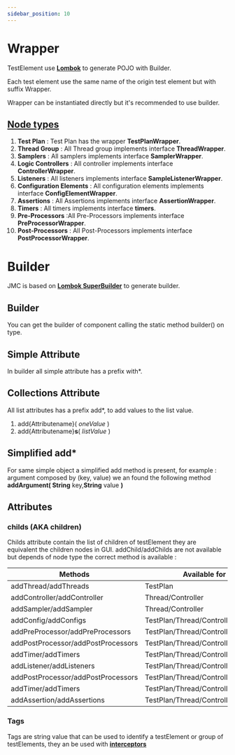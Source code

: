 ```yaml
---
sidebar_position: 10
---
```


# Wrapper

TestElement use **[Lombok](https://projectlombok.org)** to generate POJO with Builder.

Each test element use the same name of the origin test element but with suffix Wrapper.

Wrapper can be instantiated directly but it's recommended to use builder.

## [Node types](/docs/reference/jmeter/jmeter-component)

1. **Test Plan** : Test Plan has the wrapper **TestPlanWrapper**.
1. **Thread Group** : All Thread group implements interface **ThreadWrapper**.
1. **Samplers** : All samplers implements interface **SamplerWrapper**.
1. **Logic Controllers** : All controller implements interface **ControllerWrapper**.
1. **Listeners** : All listeners implements interface **SampleListenerWrapper**.
1. **Configuration Elements** : All configuration elements implements interface **ConfigElementWrapper**.
1. **Assertions** : All Assertions implements interface **AssertionWrapper**.
1. **Timers** : All timers implements interface **timers**.
1. **Pre-Processors** :All Pre-Processors implements interface **PreProcessorWrapper**.
1. **Post-Processors** : All Post-Processors implements interface **PostProcessorWrapper**.



# Builder
JMC is based on **[Lombok SuperBuilder](https://projectlombok.org/features/experimental/SuperBuilder)** to generate builder.

## Builder

You can get the builder of component calling the static method builder() on type.

## Simple Attribute

In builder all simple attribute has a prefix with\*.

## Collections Attribute

All list attributes has a prefix add\*, to add values to the list value.

1. add{Attributename}( _oneValue_ )
1. add{Attributename}**s**( _listValue_ )

## Simplified add\*

For same simple object a simplified add method is present, for example : argument composed by (key, value) we an found the following method **addArgument( String** key,**String** value **)**

## Attributes

### childs (AKA children)

Childs attribute contain the list of children of testElement they are equivalent the children nodes in GUI.
addChild/addChilds are not available but depends of node type the correct method is available :

| Methods                           | Available for                      |
| ---------------------------------- | ---------------------------------- |
| addThread/addThreads               | TestPlan                           |
| addController/addController        | Thread/Controller                  |
| addSampler/addSampler              | Thread/Controller                  |
| addConfig/addConfigs               | TestPlan/Thread/Controller/Sampler |
| addPreProcessor/addPreProcessors   | TestPlan/Thread/Controller/Sampler |
| addPostProcessor/addPostProcessors | TestPlan/Thread/Controller/Sampler |
| addTimer/addTimers                 | TestPlan/Thread/Controller/Sampler |
| addListener/addListeners           | TestPlan/Thread/Controller/Sampler |
| addPostProcessor/addPostProcessors | TestPlan/Thread/Controller/Sampler |
| addTimer/addTimers                 | TestPlan/Thread/Controller/Sampler |
| addAssertion/addAssertions         | TestPlan/Thread/Controller/Sampler |




### Tags

Tags are string value that can be used to identify a testElement or group of testElements, they an be used with **[interceptors](/docs/users/Interceptor)**

